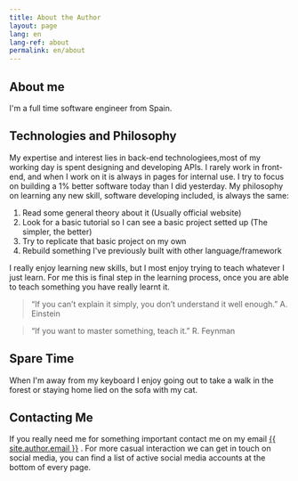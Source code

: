 ```yaml
---
title: About the Author
layout: page
lang: en
lang-ref: about
permalink: en/about
---
```

## About me
I'm a full time software engineer from Spain. 

## Technologies and Philosophy
My expertise and interest lies in back-end technologiees,most of my working day is spent designing and developing APIs. I rarely work in front-end, and when I work on it is always in pages for internal use. I try to focus on building a 1% better software today than I did yesterday. 
My philosophy on learning any new skill, software developing included, is always the same: 

   1. Read some general theory about it (Usually official website)
   2. Look for a basic tutorial so I can see a basic project setted up (The simpler, the better)
   3. Try to replicate that basic project on my own
   4. Rebuild something I've previously built with other language/framework

I really enjoy learning new skills, but I most enjoy trying to teach whatever I just learn. For me this is final step in the learning process, once you are able to teach something you have really learnt it.


   > “If you can’t explain it simply, you don’t understand it well enough.”
   > A. Einstein

   > “If you want to master something, teach it.”
   > R. Feynman

## Spare Time
When I'm away from my keyboard I enjoy going out to take a walk in the forest or staying home lied on the sofa with my cat.

## Contacting Me
If you really need me for something important contact me on my email <a class="u-email" href="mailto:{{ site.author.email }}">{{ site.author.email }}</a> . For more casual interaction we can get in touch on social media, you can find a list of active social media accounts at the bottom of every page.
